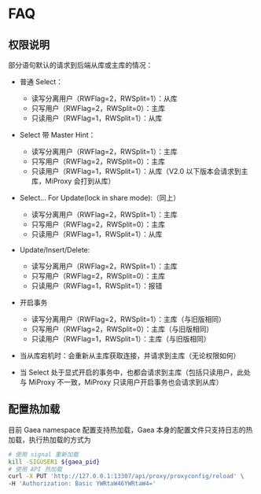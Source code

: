 # FAQ

## 权限说明

部分语句默认的请求到后端从库或主库的情况：
- 普通 Select：
    - 读写分离用户（RWFlag=2，RWSplit=1）：从库
    - 只写用户（RWFlag=2，RWSplit=0）：主库
    - 只读用户（RWFlag=1，RWSplit=1）：从库
- Select 带 Master Hint：
    - 读写分离用户（RWFlag=2，RWSplit=1）：主库
    - 只写用户（RWFlag=2，RWSplit=0）：主库
    - 只读用户（RWFlag=1，RWSplit=1）：从库（V2.0 以下版本会请求到主库，MiProxy 会打到从库）
- Select... For Update(lock in share mode):（同上）
    - 读写分离用户（RWFlag=2，RWSplit=1）：主库
    - 只写用户（RWFlag=2，RWSplit=0）：主库
    - 只读用户（RWFlag=1，RWSplit=1）：从库
- Update/Insert/Delete:
    - 读写分离用户（RWFlag=2，RWSplit=1）：主库
    - 只写用户（RWFlag=2，RWSplit=0）：主库
    - 只读用户（RWFlag=1，RWSplit=1）：报错
- 开启事务
    - 读写分离用户（RWFlag=2，RWSplit=1）：主库（与旧版相同）
    - 只写用户（RWFlag=2，RWSplit=0）：主库（与旧版相同）
    - 只读用户（RWFlag=1，RWSplit=1）：主库（与旧版相同）

- 当从库宕机时：会重新从主库获取连接，并请求到主库（无论权限如何）
- 当 Select 处于显式开启的事务中，也都会请求到主库（包括只读用户，此处与 MiProxy 不一致，MiProxy 只读用户开启事务也会请求到从库）

## 配置热加载
目前 Gaea namespace 配置支持热加载，Gaea 本身的配置文件只支持日志的热加载，执行热加载的方式为
```bash
# 使用 signal 重新加载
kill -SIGUSER1 ${gaea_pid}
# 使用 API 热加载
curl -X PUT 'http://127.0.0.1:13307/api/proxy/proxyconfig/reload' \
-H 'Authorization: Basic YWRtaW46YWRtaW4='
```